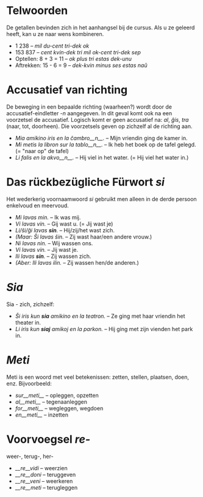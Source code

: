 # Telwoorden

De getallen bevinden zich in het aanhangsel bij de cursus. Als u ze geleerd heeft, kan u ze naar wens kombineren.

- 1 238                     – *mil du-cent tri-dek ok*
- 153 837                   – *cent kvin-dek tri mil ok-cent tri-dek sep*
- Optellen:      8 + 3 = 11 – *ok plus tri estas dek-unu*
- Aftrekken:  15 - 6 = 9 – *dek-kvin minus ses estas naŭ*
 

# Accusatief van richting

De beweging in een bepaalde richting (waarheen?) wordt door de accusatief-eindletter *-n* aangegeven. In dit geval komt ook na een voorzetsel de accusatief. Logisch komt er geen accusatief na: *al*, *ĝis*, *tra* (naar, tot, doorheen). Die voorzetsels geven op zichzelf al de richting aan.

- *Mia amikino iris en la ĉambro__n__.* – Mijn vriendin ging de kamer in.
- *Mi metis la libron sur la tablo__n__.* – Ik heb het boek op de tafel gelegd. (= "naar op" de tafel)
- *Li falis en la akvo__n__.* – Hij viel in het water. (= Hij viel het water in.)
 

# Das rückbezügliche Fürwort *si*

Het wederkerig voornaamwoord *si* gebruikt men alleen in de derde persoon enkelvoud en meervoud.

- *Mi lavas min.* – Ik was mij.
- *Vi lavas vin.* – Gij wast u. (= Jij wast je)
- *Li/ŝi/ĝi lavas __sin__.* – Hij/zij/het wast zich.
- *(Maar: Ŝi lavas ŝin.* – Zij wast haar/een andere vrouw.)
- *Ni lavas nin.* – Wij wassen ons.
- *Vi lavas vin.* – Jij  wast je.
- *Ili lavas __sin__.* – Zij wassen zich.
- *(Aber: Ili lavas ilin.* – Zij wassen hen/de anderen.)
 

# *Sia*

Sia - zich, zichzelf:

- *Ŝi iris kun __sia__ amikino en la teatron.* – Ze ging met haar vriendin het theater in.
- *Li iris kun __siaj__ amikoj en la parkon.* – Hij ging met zijn vienden het park in.
 

# *Meti*

Meti is een woord met veel betekenissen: zetten, stellen, plaatsen, doen, enz. Bijvoorbeeld:

- *sur__meti__* – opleggen, opzetten
- *al__meti__*  – tegenaanleggen
- *for__meti__* – wegleggen, wegdoen
- *en__meti__*  – inzetten

 

# Voorvoegsel *re-*

weer-, terug-, her-

- *__re__vidi* – weerzien
- *__re__doni* – teruggeven
- *__re__veni* – weerkeren
- *__re__meti* – terugleggen

 
